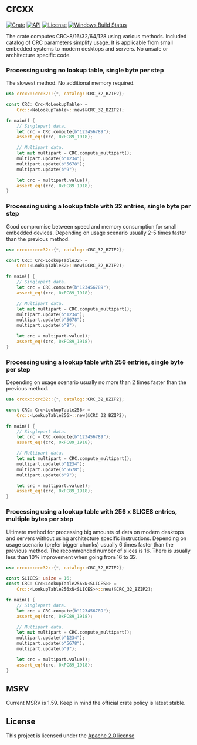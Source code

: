 # crcxx

[![Crate](https://img.shields.io/crates/v/crcxx.svg)](https://crates.io/crates/crcxx)
[![API](https://docs.rs/crcxx/badge.svg)](https://docs.rs/crcxx)
[![License](https://img.shields.io/badge/license-Apache--2.0-blue.svg)](LICENSE)
[![Windows Build Status](https://ci.appveyor.com/api/projects/status/loj512o2qo6q0rwg?svg=true)](https://ci.appveyor.com/project/khrs/crcxx)

The crate computes CRC-8/16/32/64/128 using various methods. Included catalog of CRC parameters simplify usage.
It is applicable from small embedded systems to modern desktops and servers. No unsafe or architecture specific code.

### Processing using no lookup table, single byte per step

The slowest method. No additional memory required.

```rust
use crcxx::crc32::{*, catalog::CRC_32_BZIP2};

const CRC: Crc<NoLookupTable> =
    Crc::<NoLookupTable>::new(&CRC_32_BZIP2);

fn main() {
    // Singlepart data.
    let crc = CRC.compute(b"123456789");
    assert_eq!(crc, 0xFC89_1918);

    // Multipart data.
    let mut multipart = CRC.compute_multipart();
    multipart.update(b"1234");
    multipart.update(b"5678");
    multipart.update(b"9");

    let crc = multipart.value();
    assert_eq!(crc, 0xFC89_1918);
}
```

### Processing using a lookup table with 32 entries, single byte per step

Good compromise between speed and memory consumption for small embedded devices.
Depending on usage scenario usually 2-5 times faster than the previous method.

```rust
use crcxx::crc32::{*, catalog::CRC_32_BZIP2};

const CRC: Crc<LookupTable32> =
    Crc::<LookupTable32>::new(&CRC_32_BZIP2);

fn main() {
    // Singlepart data.
    let crc = CRC.compute(b"123456789");
    assert_eq!(crc, 0xFC89_1918);

    // Multipart data.
    let mut multipart = CRC.compute_multipart();
    multipart.update(b"1234");
    multipart.update(b"5678");
    multipart.update(b"9");

    let crc = multipart.value();
    assert_eq!(crc, 0xFC89_1918);
}
```

### Processing using a lookup table with 256 entries, single byte per step

Depending on usage scenario usually no more than 2 times faster than the previous method.

```rust
use crcxx::crc32::{*, catalog::CRC_32_BZIP2};

const CRC: Crc<LookupTable256> =
    Crc::<LookupTable256>::new(&CRC_32_BZIP2);

fn main() {
    // Singlepart data.
    let crc = CRC.compute(b"123456789");
    assert_eq!(crc, 0xFC89_1918);

    // Multipart data.
    let mut multipart = CRC.compute_multipart();
    multipart.update(b"1234");
    multipart.update(b"5678");
    multipart.update(b"9");

    let crc = multipart.value();
    assert_eq!(crc, 0xFC89_1918);
}
```

### Processing using a lookup table with 256 x SLICES entries, multiple bytes per step

Ultimate method for processing big amounts of data on modern desktops and servers without using architecture
specific instructions. Depending on usage scenario (prefer bigger chunks) usually 6 times faster than the previous method.
The recommended number of slices is 16. There is usually less than 10% improvement when going from 16 to 32.

```rust
use crcxx::crc32::{*, catalog::CRC_32_BZIP2};

const SLICES: usize = 16;
const CRC: Crc<LookupTable256xN<SLICES>> =
    Crc::<LookupTable256xN<SLICES>>::new(&CRC_32_BZIP2);

fn main() {
    // Singlepart data.
    let crc = CRC.compute(b"123456789");
    assert_eq!(crc, 0xFC89_1918);

    // Multipart data.
    let mut multipart = CRC.compute_multipart();
    multipart.update(b"1234");
    multipart.update(b"5678");
    multipart.update(b"9");

    let crc = multipart.value();
    assert_eq!(crc, 0xFC89_1918);
}
```

## MSRV

Current MSRV is 1.59. Keep in mind the official crate policy is latest stable.

## License

This project is licensed under the [Apache 2.0 license](LICENSE)
